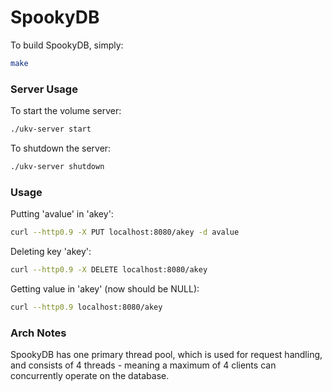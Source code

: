 # SpookyDB

To build SpookyDB, simply:

```bash
make
```

### Server Usage

To start the volume server:

```bash
./ukv-server start
```

To shutdown the server:

```bash
./ukv-server shutdown
```

### Usage

Putting 'avalue' in 'akey':

```bash
curl --http0.9 -X PUT localhost:8080/akey -d avalue
```

Deleting key 'akey':

```bash
curl --http0.9 -X DELETE localhost:8080/akey
```

Getting value in 'akey' (now should be NULL):

```bash
curl --http0.9 localhost:8080/akey
```

### Arch Notes

SpookyDB has one primary thread pool, which is used for request handling, and consists of 4 threads - meaning a maximum of 4 clients can concurrently operate on the database.
